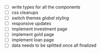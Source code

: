 - [ ] write types for all the components
- [ ] css cleanups
- [ ] switch themes _global styling_
- [ ] responsive updates
- [ ] implement investment page
- [ ] implement gold page
- [ ] implement loan page
- [ ] data needs to be splitted once all finalized